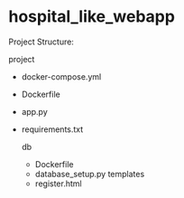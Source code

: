 # hospital_like_webapp
Project Structure: 

project
 - docker-compose.yml   
 - Dockerfile
 - app.py
 - requirements.txt

   db
   - Dockerfile 
   - database_setup.py
   templates
   -  register.html
